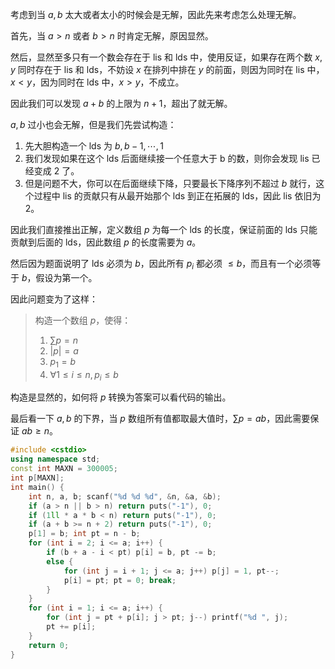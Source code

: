 考虑到当 $a,b$ 太大或者太小的时候会是无解，因此先来考虑怎么处理无解。

首先，当 $a>n$ 或者 $b>n$ 时肯定无解，原因显然。

然后，显然至多只有一个数会存在于 lis 和 lds 中，使用反证，如果存在两个数 $x, y$ 同时存在于 lis 和 lds，不妨设 $x$ 在排列中排在 $y$ 的前面，则因为同时在 lis 中，$x<y$，因为同时在 lds 中，$x>y$，不成立。

因此我们可以发现 $a+b$ 的上限为 $n+1$，超出了就无解。

$a,b$ 过小也会无解，但是我们先尝试构造：

1. 先大胆构造一个 lds 为 $b,b-1,\cdots,1$
2. 我们发现如果在这个 lds 后面继续接一个任意大于 b 的数，则你会发现 lis 已经变成 2 了。
3. 但是问题不大，你可以在后面继续下降，只要最长下降序列不超过 $b$ 就行，这个过程中 lis 的贡献只有从最开始那个 lds 到正在拓展的 lds，因此 lis 依旧为 2。

因此我们直接推出正解，定义数组 $p$ 为每一个 lds 的长度，保证前面的 lds 只能贡献到后面的 lds，因此数组 $p$ 的长度需要为 $a$。

然后因为题面说明了 lds 必须为 $b$，因此所有 $p_i$ 都必须 $\leq b$，而且有一个必须等于 $b$，假设为第一个。

因此问题变为了这样：

> 构造一个数组 $p$，使得：
>
> 1. $\sum p=n$
> 2. $|p|=a$
> 3. $p_1=b$
> 4. $\forall 1\leq i\leq n,p_i\leq b$

构造是显然的，如何将 $p$ 转换为答案可以看代码的输出。

最后看一下 $a,b$ 的下界，当 $p$ 数组所有值都取最大值时，$\sum p=ab$，因此需要保证 $ab\geq n$。

```cpp
#include <cstdio>
using namespace std;
const int MAXN = 300005;
int p[MAXN];
int main() {
	int n, a, b; scanf("%d %d %d", &n, &a, &b);
	if (a > n || b > n) return puts("-1"), 0;
	if (1ll * a * b < n) return puts("-1"), 0;
	if (a + b >= n + 2) return puts("-1"), 0;
	p[1] = b; int pt = n - b;
	for (int i = 2; i <= a; i++) {
		if (b + a - i < pt) p[i] = b, pt -= b;
		else {
			for (int j = i + 1; j <= a; j++) p[j] = 1, pt--;
			p[i] = pt; pt = 0; break;
		}
	}
	for (int i = 1; i <= a; i++) {
		for (int j = pt + p[i]; j > pt; j--) printf("%d ", j);
		pt += p[i];
	}
	return 0;
}
```